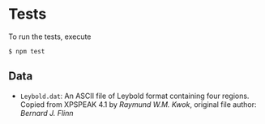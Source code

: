# Tests

To run the tests, execute

```shell
$ npm test
```

## Data

- `Leybold.dat`: An ASCII file of Leybold format containing four regions.
  Copied from XPSPEAK 4.1 by *Raymund W.M. Kwok*, original file author: *Bernard J. Flinn*
